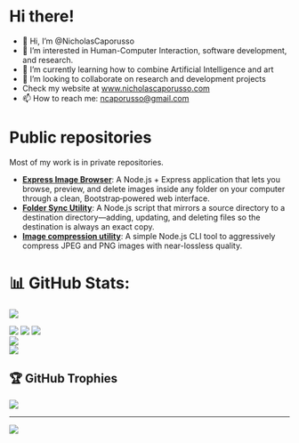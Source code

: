 # Hi there!
- 👋 Hi, I’m @NicholasCaporusso
- 👀 I’m interested in Human-Computer Interaction, software development, and research. 
- 🌱 I’m currently learning how to combine Artificial Intelligence and art
- 💞️ I’m looking to collaborate on research and development projects
- Check my website at www.nicholascaporusso.com
- 📫 How to reach me: ncaporusso@gmail.com

# Public repositories
Most of my work is in private repositories.
- [**Express Image Browser**](https://github.com/NicholasCaporusso/tools-nodejs-image-browser-cleaner): A Node.js + Express application that lets you browse, preview, and delete images inside any folder on your computer through a clean, Bootstrap‑powered web interface.
- [**Folder Sync Utility**](https://github.com/NicholasCaporusso/tools-nodejs-synchronize-folders): A Node.js script that mirrors a source directory to a destination directory—adding, updating, and deleting files so the destination is always an exact copy.
- [**Image compression utility**](https://github.com/NicholasCaporusso/tools-nodejs-image-compress): A simple Node.js CLI tool to aggressively compress JPEG and PNG images with near-lossless quality.

# 📊 GitHub Stats:

![](https://github-profile-summary-cards.vercel.app/api/cards/profile-details?username=NicholasCaporusso&theme=github)

![](https://github-profile-summary-cards.vercel.app/api/cards/repos-per-language?username=NicholasCaporusso&theme=github)
![](https://github-profile-summary-cards.vercel.app/api/cards/most-commit-language?username=NicholasCaporusso&theme=github)
![](https://github-readme-stats.vercel.app/api?username=NicholasCaporusso&theme=default&hide_border=false&include_all_commits=false&count_private=false)<br/>
![](https://github-readme-streak-stats.herokuapp.com/?user=NicholasCaporusso&theme=default&hide_border=false)<br/>
![](https://github-readme-stats.vercel.app/api/top-langs/?username=NicholasCaporusso&theme=default&hide_border=false&include_all_commits=false&count_private=false&layout=compact)

## 🏆 GitHub Trophies
![](https://github-profile-trophy.vercel.app/?username=NicholasCaporusso&theme=flat&no-frame=false&no-bg=false&margin-w=4)

---
[![](https://visitcount.itsvg.in/api?id=NicholasCaporusso&icon=0&color=0)](https://visitcount.itsvg.in)
<!---
NicholasCaporusso/NicholasCaporusso is a ✨ special ✨ repository because its `README.md` (this file) appears on your GitHub profile.
You can click the Preview link to take a look at your changes.
--->
